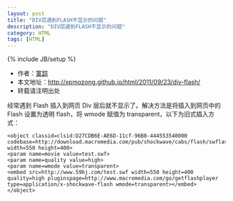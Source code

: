 ```yaml
---
layout: post
title: "DIV层遇到FLASH不显示的问题"
description: "DIV层遇到FLASH不显示的问题"
category: HTML
tags: [HTML]
---
```

{% include JB/setup %}

*	作者：<a href="http://weibo.com/xpmozong" target="blank">寞踪</a>
*	本文地址：http://xpmozong.github.io/html/2011/09/23/div-flash/
*	转载请注明出处

经常遇到 Flash 插入到网页 Div 层后就不显示了。解决方法是将插入到网页中的 Flash 设置为透明 flash，将 wmode 赋值为 transparent，以下为旧式插入方式：

    <object classid=clsid:D27CDB6E-AE6D-11cf-96B8-444553540000 codebase=http://download.macromedia.com/pub/shockwave/cabs/flash/swflash.cab#version=7,0,19,0 width=550 height=400>
    <param name=movie value=test.swf>
    <param name=quality value=high>
    <param name=wmode value=transparent>
    <embed src=http://www.59bj.com/test.swf width=550 height=400 quality=high pluginspage=http://www.macromedia.com/go/getflashplayer type=application/x-shockwave-flash wmode=transparent></embed>
    </object>

